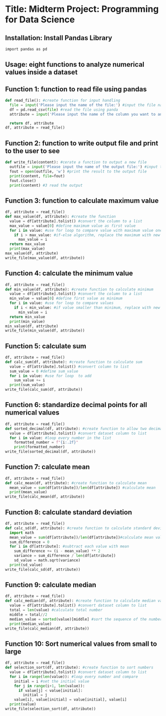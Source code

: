# Title: Midterm Project: Programming for Data Science
## Installation: Install Pandas Library
```bash
import pandas as pd
```
## Usage: eight functions to analyze numerical values inside a dataset
## Function 1: function to read file using pandas
``` python
def read_file(): #create function for input handling
  file = input('Please input the name of the file:') #input the file name
  df = pd.read_csv(file) #read the file using panda
  attribute = input('Please input the name of the column you want to analyze:') # specify the attribute the user wants to evaluate

  return df, attribute
df, attribute = read_file()
```
## Function 2: function to write output file and print to the user to see
```python
def write_file(content): #cerate a function to output a new file
  outfile = input('Please input the name of the output file:') #input the file name
  fout = open(outfile, 'w') #print the result to the output file
  print(content, file=fout)
  fout.close()
  print(content) #3 read the output
```
## Function 3: function to calculate maximum value
```python
df, attribute = read_file()
def max_value(df, attribute): #create the function
  value = df[attribute].tolist() #convert the column to a list
  max_value = value[0] #define maximum value as first value
  for i in value: #use for loop to compare value with maximum value one by one
    if i > max_value: #if-else algorithm, replace the maximum with new maximum, otherwise keep the maximum
      max_value = i
  return max_value
  print(max_value)
max_value(df, attribute)
write_file(max_value(df, attribute))
```
## Function 4: calculate the minimum value
```python
df, attribute = read_file()
def min_value(df, attribute): #create function to calculate minimum
  value = df[attribute].tolist() #convert the column to a list
  min_value = value[0] #define first value as minimum
  for i in value: #use for loop to compare values
    if i < min_value: #if value smaller than minimum, replace with new minimum
      min_value = i
  return min_value
  print(min_value)
min_value(df, attribute)
write_file(min_value(df, attribute))
```
## Function 5: calculate sum
```python
df, attribute = read_file()
def calc_sum(df, attribute): #create function to calculate sum
  value = df[attribute].tolist() #convert column to list
  sum_value = 0 #define sum_value
  for i in value: #use for loop  to add
    sum_value += i
  print(sum_value)
write_file(calc_sum(df, attribute))
```
## Function 6: standardize decimal points for all numerical values
```python
df, attribute = read_file()
def sorted_decimal(df, attribute): #create function to allow two decimal points
  value = df[attribute].tolist() #convert dataset column to list
  for i in value: #loop every number in the list
    formatted_number = f"{i:.2f}"
    print(formatted_number)
write_file(sorted_decimal(df, attribute))
```
## Function 7: calculate mean
```python
df, attribute = read_file()
def calc_mean(df, attribute): #create function to calculate mean
  mean_value = sum(df[attribute])/len(df[attribute]) #calculate mean
  print(mean_value)
write_file(calc_mean(df, attribute))
```
## Function 8: calculate standard deviation
```python
df, attribute = read_file()
def calc_sd(df, attribute): #create function to calculate standard deviation
  import math
  mean_value = sum(df[attribute])/len(df[attribute])#calculate mean value
  sum_difference = 0
  for i in df[attribute]: #subtract each value with mean
    sum_difference += (i - mean_value) ** 2
    variance = sum_difference / len(df[attribute])
    sd_value = math.sqrt(variance)
  print(sd_value)
write_file(calc_sd(df, attribute))
```
## Function 9: calculate median
```python
df, attribute = read_file()
def calc_median(df, attribute): #create function to calculate median value
  value = df[attribute].tolist() #convert dataset column to list
  total = len(value) #calculate total number
  middle = total//2
  median_value = sorted(value)[middle] #sort the sequence of the number from small to large and pick the middle number
  print(median_value)
write_file(calc_median(df, attribute))
```
## Function 10: Sort numerical values from small to large
```python
df, attribute = read_file()
def selection_sort(df, attribute): #create function to sort numbers
  value = df[attribute].tolist() #convert dataset column to list
  for i in range(len(value)): #loop every number and compare
    initial = i #set the initial value
    for j in range(i+1, len(value)):
      if value[j] < value[initial]:
        initial = j
    value[i], value[initial] = value[initial], value[i] 
  print(value)
write_file(selection_sort(df, attribute))
```
